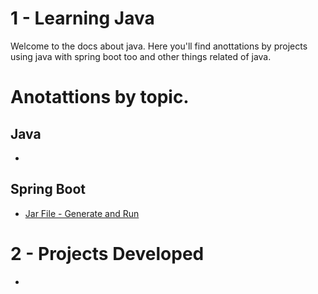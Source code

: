 # 1 - Learning Java

Welcome to the docs about java. Here you'll find anottations by projects using java with spring boot too and other things related of java.


# Anotattions by topic.


## Java
* []()


## Spring Boot

* [Jar File - Generate and Run](./docs/teste.readme.md)



# 2 - Projects Developed
* []()
